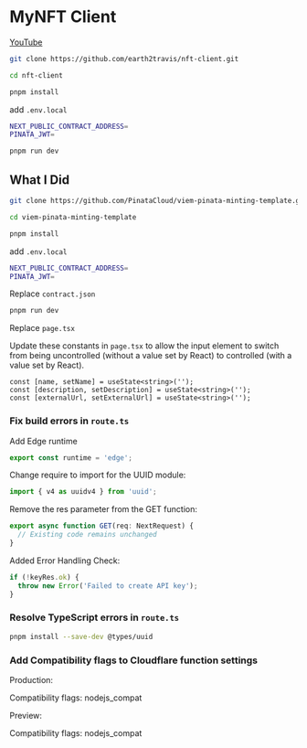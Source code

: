 # MyNFT Client

[YouTube](https://www.youtube.com/watch?v=4ToR-z15Xfc)

```bash
git clone https://github.com/earth2travis/nft-client.git
```

```bash
cd nft-client
```

```bash
pnpm install
```

add `.env.local`

```bash
NEXT_PUBLIC_CONTRACT_ADDRESS=
PINATA_JWT=
```

```bash
pnpm run dev
```

## What I Did

```bash
git clone https://github.com/PinataCloud/viem-pinata-minting-template.git
```

```bash
cd viem-pinata-minting-template
```

```bash
pnpm install
```

add `.env.local`

```bash
NEXT_PUBLIC_CONTRACT_ADDRESS=
PINATA_JWT=
```

Replace `contract.json`

```bash
pnpm run dev
```

Replace `page.tsx`

Update these constants in `page.tsx` to allow the input element to switch from being uncontrolled (without a value set by React) to controlled (with a value set by React).

```tsx
const [name, setName] = useState<string>('');
const [description, setDescription] = useState<string>('');
const [externalUrl, setExternalUrl] = useState<string>('');
```

### Fix build errors in `route.ts`

Add Edge runtime

```ts
export const runtime = 'edge';
```

Change require to import for the UUID module:

```ts
import { v4 as uuidv4 } from 'uuid';
```

Remove the res parameter from the GET function:

```ts
export async function GET(req: NextRequest) {
  // Existing code remains unchanged
}
```

Added Error Handling Check:

```ts
if (!keyRes.ok) {
  throw new Error('Failed to create API key');
}
```

### Resolve TypeScript errors in `route.ts`

```bash
pnpm install --save-dev @types/uuid
```

### Add Compatibility flags to Cloudflare function settings

Production:

Compatibility flags: nodejs_compat

Preview:

Compatibility flags: nodejs_compat
